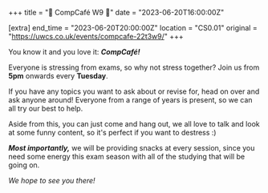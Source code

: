 +++
title = "🥧 CompCafé W9 🥧"
date = "2023-06-20T16:00:00Z"

[extra]
end_time = "2023-06-20T20:00:00Z"
location = "CS0.01"
original = "https://uwcs.co.uk/events/compcafe-22t3w9/"
+++

You know it and you love it: ***CompCafé!*** 

Everyone is stressing from exams, so why not stress together? Join us from **5pm** onwards every **Tuesday**. 

If you have any topics you want to ask about or revise for, head on over and ask anyone around! Everyone from a range of years is present, so we can all try our best to help.

Aside from this, you can just come and hang out, we all love to talk and look at some funny content, so it's perfect if you want to destress :)

***Most importantly,*** we will be providing snacks at every session, since you need some energy this exam season with all of the studying that will be going on. 

*We hope to see you there!*
